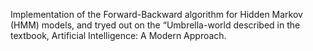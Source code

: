 Implementation of the Forward-Backward algorithm for Hidden Markov (HMM) models, and tryed out on the “Umbrella-world described in the textbook, Artificial Intelligence: A Modern Approach.
